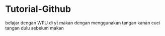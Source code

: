 # Tutorial-Github
belajar dengan WPU di yt
makan dengan menggunakan tangan kanan
cuci tangan dulu sebelum makan
